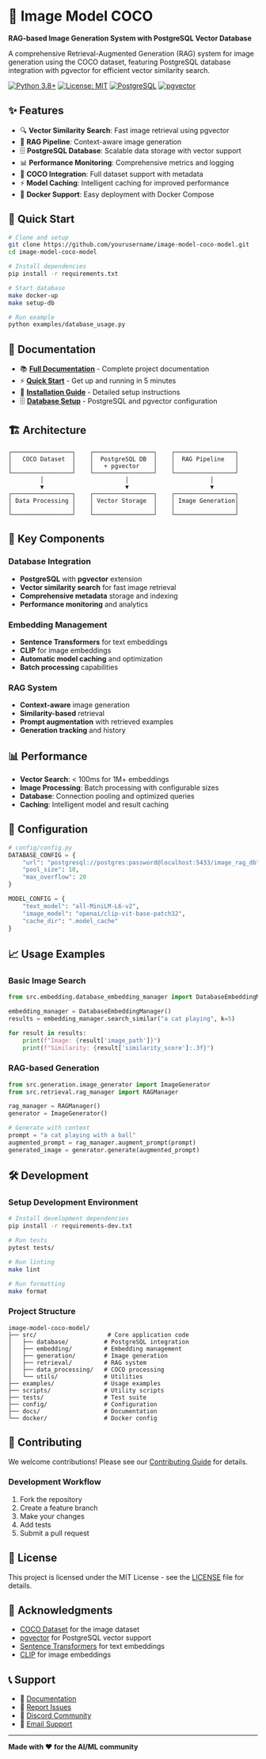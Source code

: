 # 🎨 Image Model COCO

**RAG-based Image Generation System with PostgreSQL Vector Database**

A comprehensive Retrieval-Augmented Generation (RAG) system for image generation using the COCO dataset, featuring PostgreSQL database integration with pgvector for efficient vector similarity search.

[![Python 3.8+](https://img.shields.io/badge/python-3.8+-blue.svg)](https://www.python.org/downloads/)
[![License: MIT](https://img.shields.io/badge/License-MIT-yellow.svg)](https://opensource.org/licenses/MIT)
[![PostgreSQL](https://img.shields.io/badge/PostgreSQL-15+-blue.svg)](https://www.postgresql.org/)
[![pgvector](https://img.shields.io/badge/pgvector-✓-green.svg)](https://github.com/pgvector/pgvector)

## ✨ Features

- 🔍 **Vector Similarity Search**: Fast image retrieval using pgvector
- 🧠 **RAG Pipeline**: Context-aware image generation
- 🗄️ **PostgreSQL Database**: Scalable data storage with vector support
- 📊 **Performance Monitoring**: Comprehensive metrics and logging
- 🎯 **COCO Integration**: Full dataset support with metadata
- ⚡ **Model Caching**: Intelligent caching for improved performance
- 🐳 **Docker Support**: Easy deployment with Docker Compose

## 🚀 Quick Start

```bash
# Clone and setup
git clone https://github.com/yourusername/image-model-coco-model.git
cd image-model-coco-model

# Install dependencies
pip install -r requirements.txt

# Start database
make docker-up
make setup-db

# Run example
python examples/database_usage.py
```

## 📖 Documentation

- 📚 **[Full Documentation](docs/README.md)** - Complete project documentation
- ⚡ **[Quick Start](docs/quickstart.md)** - Get up and running in 5 minutes
- 🔧 **[Installation Guide](docs/installation.md)** - Detailed setup instructions
- 🗄️ **[Database Setup](DATABASE_SETUP.md)** - PostgreSQL and pgvector configuration

## 🏗️ Architecture

```
┌─────────────────┐    ┌─────────────────┐    ┌─────────────────┐
│   COCO Dataset  │    │  PostgreSQL DB  │    │  RAG Pipeline   │
│                 │    │   + pgvector    │    │                 │
└─────────────────┘    └─────────────────┘    └─────────────────┘
         │                       │                       │
         ▼                       ▼                       ▼
┌─────────────────┐    ┌─────────────────┐    ┌─────────────────┐
│ Data Processing │    │ Vector Storage  │    │ Image Generation│
│                 │    │                 │    │                 │
└─────────────────┘    └─────────────────┘    └─────────────────┘
```

## 🎯 Key Components

### Database Integration
- **PostgreSQL** with **pgvector** extension
- **Vector similarity search** for fast image retrieval
- **Comprehensive metadata** storage and indexing
- **Performance monitoring** and analytics

### Embedding Management
- **Sentence Transformers** for text embeddings
- **CLIP** for image embeddings
- **Automatic model caching** and optimization
- **Batch processing** capabilities

### RAG System
- **Context-aware** image generation
- **Similarity-based** retrieval
- **Prompt augmentation** with retrieved examples
- **Generation tracking** and history

## 📊 Performance

- **Vector Search**: < 100ms for 1M+ embeddings
- **Image Processing**: Batch processing with configurable sizes
- **Database**: Connection pooling and optimized queries
- **Caching**: Intelligent model and result caching

## 🔧 Configuration

```python
# config/config.py
DATABASE_CONFIG = {
    "url": "postgresql://postgres:password@localhost:5433/image_rag_db",
    "pool_size": 10,
    "max_overflow": 20
}

MODEL_CONFIG = {
    "text_model": "all-MiniLM-L6-v2",
    "image_model": "openai/clip-vit-base-patch32",
    "cache_dir": ".model_cache"
}
```

## 📈 Usage Examples

### Basic Image Search
```python
from src.embedding.database_embedding_manager import DatabaseEmbeddingManager

embedding_manager = DatabaseEmbeddingManager()
results = embedding_manager.search_similar("a cat playing", k=5)

for result in results:
    print(f"Image: {result['image_path']}")
    print(f"Similarity: {result['similarity_score']:.3f}")
```

### RAG-based Generation
```python
from src.generation.image_generator import ImageGenerator
from src.retrieval.rag_manager import RAGManager

rag_manager = RAGManager()
generator = ImageGenerator()

# Generate with context
prompt = "a cat playing with a ball"
augmented_prompt = rag_manager.augment_prompt(prompt)
generated_image = generator.generate(augmented_prompt)
```

## 🛠️ Development

### Setup Development Environment
```bash
# Install development dependencies
pip install -r requirements-dev.txt

# Run tests
pytest tests/

# Run linting
make lint

# Run formatting
make format
```

### Project Structure
```
image-model-coco-model/
├── src/                    # Core application code
│   ├── database/          # PostgreSQL integration
│   ├── embedding/         # Embedding management
│   ├── generation/        # Image generation
│   ├── retrieval/         # RAG system
│   ├── data_processing/   # COCO processing
│   └── utils/             # Utilities
├── examples/              # Usage examples
├── scripts/               # Utility scripts
├── tests/                 # Test suite
├── config/                # Configuration
├── docs/                  # Documentation
└── docker/                # Docker config
```

## 🤝 Contributing

We welcome contributions! Please see our [Contributing Guide](docs/contributing.md) for details.

### Development Workflow
1. Fork the repository
2. Create a feature branch
3. Make your changes
4. Add tests
5. Submit a pull request

## 📄 License

This project is licensed under the MIT License - see the [LICENSE](LICENSE) file for details.

## 🙏 Acknowledgments

- [COCO Dataset](https://cocodataset.org/) for the image dataset
- [pgvector](https://github.com/pgvector/pgvector) for PostgreSQL vector support
- [Sentence Transformers](https://www.sbert.net/) for text embeddings
- [CLIP](https://openai.com/research/clip) for image embeddings

## 📞 Support

- 📖 [Documentation](docs/README.md)
- 🐛 [Report Issues](https://github.com/yourusername/image-model-coco-model/issues)
- 💬 [Discord Community](https://discord.gg/your-community)
- 📧 [Email Support](mailto:support@yourproject.com)

---

**Made with ❤️ for the AI/ML community**


